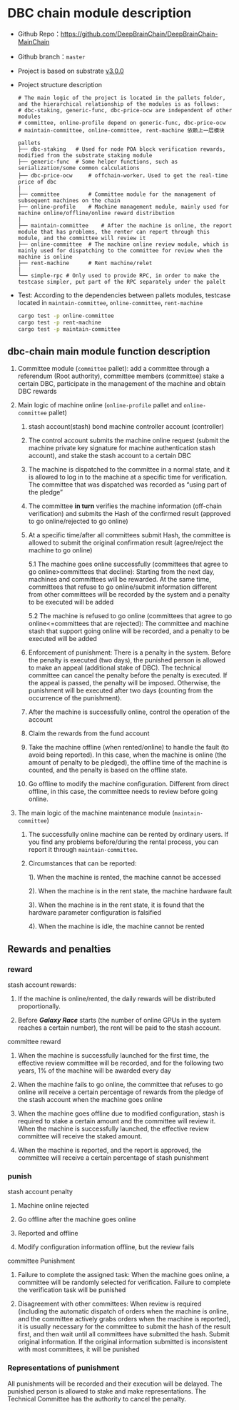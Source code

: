 # DBC chain module description

- Github Repo：https://github.com/DeepBrainChain/DeepBrainChain-MainChain

- Github branch：`master`

- Project is based on substrate [v3.0.0](https://github.com/paritytech/substrate/releases/tag/v3.0.0)

- Project structure description

  ```
  # The main logic of the project is located in the pallets folder, and the hierarchical relationship of the modules is as follows:
  # dbc-staking, generic-func, dbc-price-ocw are independent of other modules
  # committee, online-profile depend on generic-func, dbc-price-ocw
  # maintain-committee, online-committee, rent-machine 依赖上一层模块

  pallets
  ├── dbc-staking 	# Used for node POA block verification rewards, modified from the substrate staking module
  ├── generic-func 	# Some helper functions, such as serialization/some common calculations
  ├── dbc-price-ocw 	# offchain-worker，Used to get the real-time price of dbc
  |
  ├── committee 		# Committee module for the management of subsequent machines on the chain
  ├── online-profile 	# Machine management module, mainly used for machine online/offline/online reward distribution
  |
  ├── maintain-committee 	# After the machine is online, the report module that has problems, the renter can report through this module, and the committee will review it
  ├── online-committee 	# The machine online review module, which is mainly used for dispatching to the committee for review when the machine is online
  ├── rent-machine 		# Rent machine/relet
  |
  └── simple-rpc # Only used to provide RPC, in order to make the testcase simpler, put part of the RPC separately under the palelt
  ```

- Test: According to the dependencies between pallets modules, testcase located in `maintain-committee`, `online-committee`, `rent-machine`

  ```bash
  cargo test -p online-committee
  cargo test -p rent-machine
  cargo test -p maintain-committee
  ```

## dbc-chain main module function description

1. Committee module (`committee` pallet): add a committee through a referendum (Root authority), committee members (committee) stake a certain DBC, participate in the management of the machine and obtain DBC rewards

2. Main logic of machine online (`online-profile` pallet and `online-committee` pallet)

   1. stash account(stash) bond machine controller account (controller)

   2. The control account submits the machine online request (submit the machine private key signature for machine authentication stash account), and stake the stash account to a certain DBC

   3. The machine is dispatched to the committee in a normal state, and it is allowed to log in to the machine at a specific time for verification. The committee that was dispatched was recorded as “using part of the pledge”

   4. The committee **in turn** verifies the machine information (off-chain verification) and submits the Hash of the confirmed result (approved to go online/rejected to go online)

   5. At a specific time/after all committees submit Hash, the committee is allowed to submit the original confirmation result (agree/reject the machine to go online)

      5.1 The machine goes online successfully (committees that agree to go online>committees that decline): Starting from the next day, machines and committees will be rewarded. At the same time, committees that refuse to go online/submit information different from other committees will be recorded by the system and a penalty to be executed will be added

      5.2 The machine is refused to go online (committees that agree to go online<=committees that are rejected): The committee and machine stash that support going online will be recorded, and a penalty to be executed will be added

   6. Enforcement of punishment: There is a penalty in the system. Before the penalty is executed (two days), the punished person is allowed to make an appeal (additional stake of DBC). The technical committee can cancel the penalty before the penalty is executed. If the appeal is passed, the penalty will be imposed. Otherwise, the punishment will be executed after two days (counting from the occurrence of the punishment).

   7. After the machine is successfully online, control the operation of the account

   8. Claim the rewards from the fund account

   9. Take the machine offline (when rented/online) to handle the fault (to avoid being reported). In this case, when the machine is online (the amount of penalty to be pledged), the offline time of the machine is counted, and the penalty is based on the offline state.

   10. Go offline to modify the machine configuration. Different from direct offline, in this case, the committee needs to review before going online.

3. The main logic of the machine maintenance module (`maintain-committee`)

   1. The successfully online machine can be rented by ordinary users. If you find any problems before/during the rental process, you can report it through `maintain-committee`.

   2. Circumstances that can be reported:

      1). When the machine is rented, the machine cannot be accessed

      2). When the machine is in the rent state, the machine hardware fault

      3). When the machine is in the rent state, it is found that the hardware parameter configuration is falsified

      4). When the machine is idle, the machine cannot be rented

## Rewards and penalties

### reward

stash account rewards:

1. If the machine is online/rented, the daily rewards will be distributed proportionally.

2. Before **_Galaxy Race_** starts (the number of online GPUs in the system reaches a certain number), the rent will be paid to the stash account.

committee reward

1. When the machine is successfully launched for the first time, the effective review committee will be recorded, and for the following two years, 1% of the machine will be awarded every day

2. When the machine fails to go online, the committee that refuses to go online will receive a certain percentage of rewards from the pledge of the stash account when the machine goes online

3. When the machine goes offline due to modified configuration, stash is required to stake a certain amount and the committee will review it. When the machine is successfully launched, the effective review committee will receive the staked amount.

4. When the machine is reported, and the report is approved, the committee will receive a certain percentage of stash punishment

### punish

stash account penalty

1. Machine online rejected

2. Go offline after the machine goes online

3. Reported and offline

4. Modify configuration information offline, but the review fails

committee Punishment

1. Failure to complete the assigned task: When the machine goes online, a committee will be randomly selected for verification. Failure to complete the verification task will be punished

2. Disagreement with other committees: When review is required (including the automatic dispatch of orders when the machine is online, and the committee actively grabs orders when the machine is reported), it is usually necessary for the committee to submit the hash of the result first, and then wait until all committees have submitted the hash. Submit original information. If the original information submitted is inconsistent with most committees, it will be punished

### Representations of punishment

All punishments will be recorded and their execution will be delayed. The punished person is allowed to stake and make representations. The Technical Committee has the authority to cancel the penalty.
